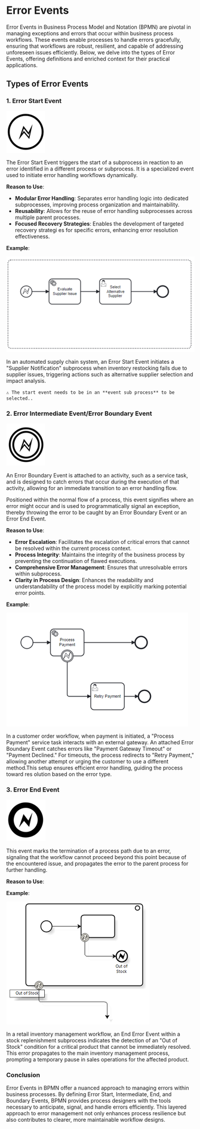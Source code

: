 # Error Events

Error Events in Business Process Model and Notation (BPMN) are pivotal in managing exceptions and errors that occur within business process workflows. These events enable processes to handle errors gracefully, ensuring that workflows are robust, resilient, and capable of addressing unforeseen issues efficiently. Below, we delve into the types of Error Events, offering definitions and enriched context for their practical applications.

## Types of Error Events

### 1. Error Start Event

![Error Start Event](images/error-events1.png)

The Error Start Event triggers the start of a subprocess in reaction to an error identified in a different process or subprocess. It is a specialized event used to initiate error handling workflows dynamically.

**Reason to Use**: 
- **Modular Error Handling**: Separates error handling logic into dedicated subprocesses, improving process organization and maintainability.
- **Reusability**: Allows for the reuse of error handling subprocesses across multiple parent processes.
- **Focused Recovery Strategies**: Enables the development of targeted recovery strategi   es for specific errors, enhancing error resolution effectiveness.

**Example**: 

![](images/Start_event_error_example.png)

In an automated supply chain system, an Error Start Event initiates a "Supplier Notification" subprocess when inventory restocking fails due to supplier issues, triggering actions such as alternative supplier selection and impact analysis.

```{admonition} Note
⚠ The start event needs to be in an **event sub process** to be selected..
``` 

### 2. Error Intermediate Event/Error Boundary Event
![Error intermediate Event](images/error_intermediate_event.png)

An Error Boundary Event is attached to an activity, such as a service task, and is designed to catch errors that occur during the execution of that activity, allowing for an immediate transition to an error handling flow.

Positioned within the normal flow of a process, this event signifies where an error might occur and is used to programmatically signal an exception, thereby throwing the error to be caught by an Error Boundary Event or an Error End Event.

**Reason to Use**: 
  - **Error Escalation**: Facilitates the escalation of critical errors that cannot be resolved within the current process context.
  - **Process Integrity**: Maintains the integrity of the business process by preventing the continuation of flawed executions.
  - **Comprehensive Error Management**: Ensures that unresolvable errors within subprocess.
  - **Clarity in Process Design**: Enhances the readability and understandability of the process model by explicitly marking potential error points.

**Example**: 

![Error Boundary Event Error Event](images/error_boundary_event.png)

In a customer order workflow, when payment is initiated, a "Process Payment" service task interacts with an external gateway. An attached Error Boundary Event catches errors like "Payment Gateway Timeout" or "Payment Declined." For timeouts, the process redirects to "Retry Payment," allowing another attempt or urging the customer to use a different method.This setup ensures efficient error handling, guiding the process toward res olution based on the error type.



### 3. Error End Event
![Error Error Event](images/error_end_event.png)

This event marks the termination of a process path due to an error, signaling that the workflow cannot proceed beyond this point because of the encountered issue, and propagates the error to the parent process for further handling.

**Reason to Use**: 


**Example**: 

![Error Error Event](images/ErrorEndEventExample.png)

In a retail inventory management workflow, an End Error Event within a stock replenishment subprocess indicates the detection of an "Out of Stock" condition for a critical product that cannot be immediately resolved. This error propagates to the main inventory management process, prompting a temporary pause in sales operations for the affected product.

### Conclusion

Error Events in BPMN offer a nuanced approach to managing errors within business processes. By defining Error Start, Intermediate, End, and Boundary Events, BPMN provides process designers with the tools necessary to anticipate, signal, and handle errors efficiently. This layered approach to error management not only enhances process resilience but also contributes to clearer, more maintainable workflow designs.